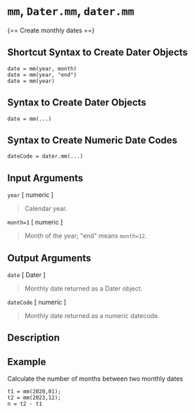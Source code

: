 # `mm`, `Dater.mm`, `dater.mm`

{== Create monthly dates ==}


## Shortcut Syntax to Create Dater Objects

    date = mm(year, month)
    date = mm(year, "end")
    date = mm(year)


## Syntax to Create Dater Objects

    date = mm(...)


## Syntax to Create Numeric Date Codes

    dateCode = dater.mm(...)


## Input Arguments

`year` [ numeric ] 

> Calendar year.


`month=1` [ numeric ]

> Month of the year; "end" means `month=12`.


## Output Arguments

`date` [ Dater ]

> Monthly date returned as a Dater object.


`dateCode` [ numeric ]

> Monthly date returned as a numeric datecode.


## Description


## Example

Calculate the number of months between two monthly dates

    t1 = mm(2020,01);
    t2 = mm(2023,12);
    n = t2 - t1

